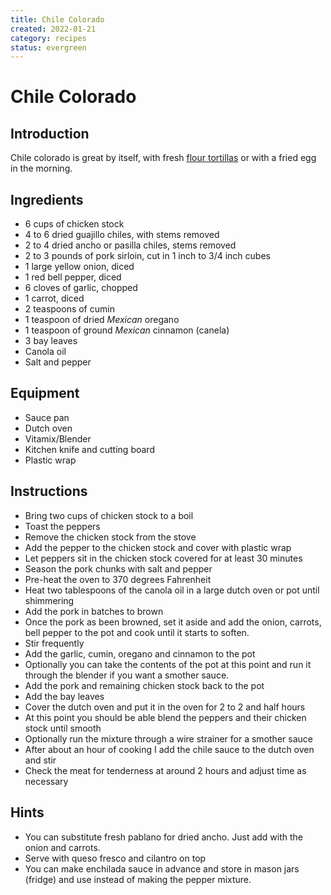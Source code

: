 ```yaml
---
title: Chile Colorado
created: 2022-01-21
category: recipes
status: evergreen
---
```


# Chile Colorado

## Introduction

Chile colorado is great by itself, with fresh [flour tortillas](/recipes/flour-tortillas) or with a fried egg in the morning.

## Ingredients
- 6 cups of chicken stock
- 4 to 6 dried guajillo chiles, with stems removed
- 2 to 4 dried ancho or pasilla chiles, stems removed
- 2 to 3 pounds of pork sirloin, cut in 1 inch to 3/4 inch cubes
- 1 large yellow onion, diced
- 1 red bell pepper, diced
- 6 cloves of garlic, chopped
- 1 carrot, diced
- 2 teaspoons of cumin
- 1 teaspoon of dried *Mexican* oregano
- 1 teaspoon of ground *Mexican* cinnamon (canela)
- 3 bay leaves
- Canola oil
- Salt and pepper

## Equipment
- Sauce pan
- Dutch oven
- Vitamix/Blender
- Kitchen knife and cutting board
- Plastic wrap

## Instructions
- Bring two cups of chicken stock to a boil
- Toast the peppers
- Remove the chicken stock from the stove
- Add the pepper to the chicken stock and cover with plastic wrap
- Let peppers sit in the chicken stock covered for at least 30 minutes
- Season the pork chunks with salt and pepper
- Pre-heat the oven to 370 degrees Fahrenheit
- Heat two tablespoons of the canola oil in a large dutch oven or pot until shimmering
- Add the pork in batches to brown
- Once the pork as been browned, set it aside and add the onion, carrots, bell pepper to the pot and cook until it starts to soften.
- Stir frequently
- Add the garlic, cumin, oregano and cinnamon to the pot
- Optionally you can take the contents of the pot at this point and run it through the blender if you want a smother sauce.
- Add the pork and remaining chicken stock back to the pot
- Add the bay leaves
- Cover the dutch oven and put it in the oven for 2 to 2 and half hours
- At this point you should be able blend the peppers and their chicken stock until smooth
- Optionally run the mixture through a wire strainer for a smother sauce
- After about an hour of cooking I add the chile sauce to the dutch oven and stir
- Check the meat for tenderness at around 2 hours and adjust time as necessary

## Hints
- You can substitute fresh pablano for dried ancho. Just add with the onion and carrots.
- Serve with queso fresco and cilantro on top
- You can make enchilada sauce in advance and store in mason jars (fridge) and use instead of making the pepper mixture.
